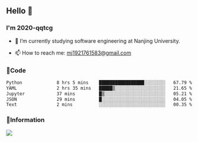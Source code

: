 ## Hello 👋


### I'm 2020-qqtcg

- 🔭 I’m currently studying software engineering at Nanjing University. 
<!-- - 🌱 I’m currently learning MLsys and -->
<!-- - 👯 I’m looking to collaborate on ... -->
<!-- - 🤔 I’m looking for help with ... -->
<!-- - 💬 Ask me about ... -->
- 📫 How to reach me: mj1921761583@gmail.com
<!-- - 😄 Pronouns: ... -->
<!-- - ⚡ Fun fact: ... -->

### 🌱Code
<!--START_SECTION:waka-->

```txt
Python             8 hrs 5 mins    █████████████████░░░░░░░░   67.79 %
YAML               2 hrs 35 mins   █████▒░░░░░░░░░░░░░░░░░░░   21.65 %
Jupyter            37 mins         █▒░░░░░░░░░░░░░░░░░░░░░░░   05.21 %
JSON               29 mins         █░░░░░░░░░░░░░░░░░░░░░░░░   04.05 %
Text               2 mins          ░░░░░░░░░░░░░░░░░░░░░░░░░   00.35 %
```

<!--END_SECTION:waka-->

### 💬Information
![](https://github-readme-stats.vercel.app/api?username=2020-qqtcg&theme=buefy&hide_border=false)


<!-- <div align="center"> <img src="https://github-readme-activity-graph.vercel.app/graph?username=2020-qqtcg&theme=minimal" /> </div> -->


